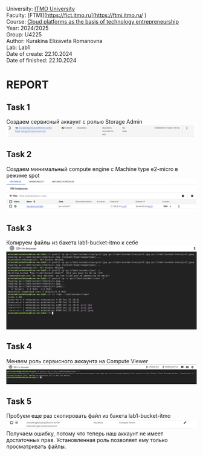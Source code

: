 University: [ITMO University](https://itmo.ru/ru/)  
Faculty: [FTMI](https://fict.itmo.ru](https://ftmi.itmo.ru/ )  
Course: [Cloud platforms as the basis of technology entrepreneurship](https://itmo-ict-faculty.github.io/cloud-platforms-as-the-basis-of-technology-entrepreneurship/)   
Year: 2024/2025  
Group: U4225  
Author: Kurakina Elizaveta Romanovna  
Lab: Lab1  
Date of create: 22.10.2024  
Date of finished: 22.10.2024  

# REPORT
## Task 1
Создаем сервисный аккаунт с ролью Storage Admin
![](/lab1/screenshots/image1)
## Task 2
Создаем минимальный compute engine с Machine type e2-micro в режиме spot  
![](lab1/screenshots/image2)
## Task 3
Копируем файлы из бакета lab1-bucket-itmo к себе
![](lab1/screenshots/image3)
## Task 4
Меняем роль сервисного аккаунта на Compute Viewer
![](lab1/screenshots/image4)
## Task 5
Пробуем еще раз скопировать файл из бакета lab1-bucket-itmo
![](lab1/screenshots/image5)  
Получаем ошибку, потому что теперь наш аккаунт не имеет достаточных прав. Установленная роль позволяет ему только просматривать файлы.
